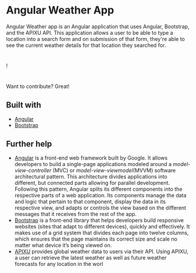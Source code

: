# Angular Weather App
  Angular Weather app is an Angular application that uses Angular, Bootstrap, and the APIXU API. This application allows a user to be able to type a location into a search form and on submission of that form, they're able to see the current weather details for that location they searched for.   

#


!
#
Want to contribute? Great!


## Built with
- [Angular](https://angular.io/)
- [Bootstrap](https://getbootstrap.com/)


## Further help

- [Angular](https://angular.io/) is a front-end web framework built by Google. It allows developers to build a single-page applications modeled around a *model-view-controller* (MVC) or *model-view-viewmodel*(MVVM) software architectural pattern. This architecture divides applications into different, but connected parts allowing for parallel development. Following this pattern, Angular splits its different components into the respective parts of a web application. Its components manage the data and logic that pertain to that component, display the data in its respective view, and adapts or controls the view based on the different messages that it receives from the rest of the app.
- [Bootstrap](https://getbootstrap.com/) is a front-end library that helps developers build responsive websites (sites that adapt to different devices), quickly and effectively. It makes use of a grid system that divides each page into twelve columns, which ensures that the page maintains its correct size and scale no matter what device it’s being viewed on.
- [APIXU](https://www.apixu.com/) provides global weather data to users via their API. Using APIXU, a user can retrieve the latest weather as well as future weather forecasts for any location in the worl
